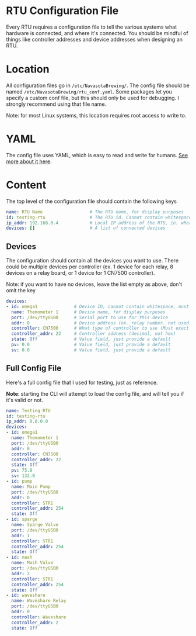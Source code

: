 # RTU Configuration File
Every RTU requires a configuration file to tell the various systems what hardware is connected, and where it's connected. You should be mindful of
things like controller addresses and device addresses when designing an RTU. 

# Location
All configuration files go in `/etc/NavasotaBrewing/`. The config file should be named `/etc/NavasotaBrewing/rtu_conf.yaml`.
Some packages let you specify a custom conf file, but this should only be used for debugging. I strongly recommend using that file name.

Note: for most Linux systems, this location requires root access to write to.

# YAML
The config file uses YAML, which is easy to read and write for humans. [See more about it here](https://www.redhat.com/en/topics/automation/what-is-yaml).

# Content

The top level of the configuration file should contain the following keys

```yaml
name: RTU Name                  # The RTU name, for display purposes
id: testing-rtu                 # The RTU id. Cannot contain whitespace. Must be unique among other RTUs
ip_addr: 192.168.0.4            # Local IP address of the RTU, ie. where the web interface can reach this RTU
devices: []                     # A list of connected devices
```

## Devices

The configuration should contain all the devices you want to use. There could be multiple devices per controller (ex. 1 device for each relay, 8 devices on a relay board, or 1 device for 1 CN7500 controller).

Note: if you want to have no devices, leave the list empty as above, don't omit the key

```yaml
devices:
- id: omega1              # Device ID, cannot contain whitespace, must be unique among all devices (including on other RTUs)
  name: Themometer 1      # Device name, for display purposes
  port: /dev/ttyUSB0      # Serial port to use for this device
  addr: 0                 # Device address (ex. relay number. not used for CN7500, leave it as 0)
  controller: CN7500      # What type of controller to use (Must exactly match one of the Controllers provided by the iris package)
  controller_addr: 22     # Controller address (decimal, not hex)
  state: Off              # Value field, just provide a default
  pv: 0.0                 # Value field, just provide a default
  sv: 0.0                 # Value field, just provide a default
```

## Full Config File

Here's a full config file that I used for testing, just as reference.

**Note**: starting the CLI will attempt to load the config file, and will tell you if it's valid or not.

```yaml
name: Testing RTU
id: testing-rtu
ip_addr: 0.0.0.0
devices:
- id: omega1
  name: Themometer 1
  port: /dev/ttyUSB0
  addr: 0
  controller: CN7500
  controller_addr: 22
  state: Off
  pv: 75.8
  sv: 132.0
- id: pump
  name: Main Pump
  port: /dev/ttyUSB0
  addr: 0
  controller: STR1
  controller_addr: 254
  state: Off
- id: sparge
  name: Sparge Valve
  port: /dev/ttyUSB0
  addr: 1
  controller: STR1
  controller_addr: 254
  state: Off
- id: mash
  name: Mash Valve
  port: /dev/ttyUSB0
  addr: 2
  controller: STR1
  controller_addr: 254
  state: Off
- id: waveshare
  name: Waveshare Relay
  port: /dev/ttyUSB0
  addr: 0
  controller: Waveshare
  controller_addr: 2
  state: Off
```